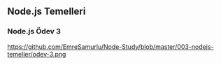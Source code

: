## Node.js Temelleri 

### Node.js Ödev 3 

https://github.com/EmreSamurlu/Node-Study/blob/master/003-nodejs-temeller/odev-3.png